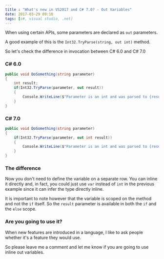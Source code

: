 ```yaml
---
title : "What's new in VS2017 and C# 7.0? - Out Variables"
date: 2017-03-29 09:10
tags: [c#, visual studio, .net]
---
```


When using certain APIs, some parameters are declared as `out` parameters.

A good example of this is the `Int32.TryParse(string, out int)` method.

So let's check the difference in invocation between C# 6.0 and C# 7.0

### C# 6.0

```csharp
public void DoSomething(string parameter)
{
    int result;
    if(Int32.TryParse(parameter, out result))
    {
        Console.WriteLine($"Parameter is an int and was parsed to {result}");
    }
}
```

### C# 7.0

```csharp
public void DoSomething(string parameter)
{
    if(Int32.TryParse(parameter, out int result))
    {
        Console.WriteLine($"Parameter is an int and was parsed to {result}");
    }
}
```

### The difference

Now you don't need to define the variable on a separate row. You can inline it directly and, in fact, you could just use `var` instead of `int` in the previous example since it can infer the type directly inline.

It is important to note however that the variable is scoped on the method and not the `if` itself. So the `result` parameter is available in both the `if` and the `else` scope.

### Are you going to use it?

When new features are introduced in a language, I like to ask people whether it's a feature they would use.

So please leave me a comment and let me know if you are going to use inline out variables.
